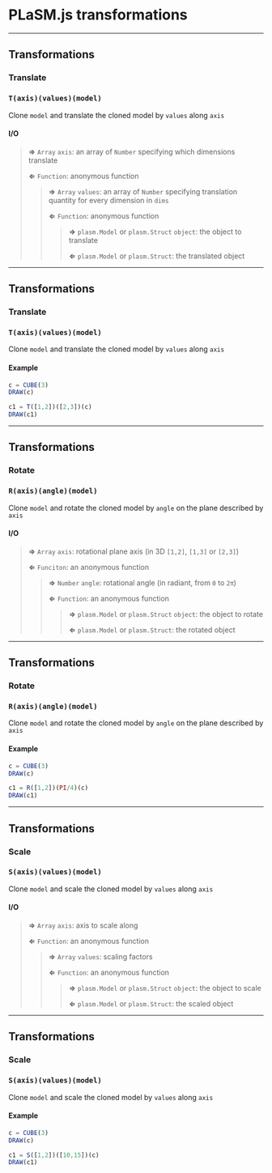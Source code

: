 # PLaSM.js transformations

- - - 

## Transformations

### Translate

### `T(axis)(values)(model)`

Clone `model` and translate the cloned model by `values` along `axis`

#### I/O

> **&rArr;** `Array` `axis`: an array of `Number` specifying which dimensions translate
>
> **&lArr;** `Function`: anonymous function
>
> > **&rArr;** `Array` `values`: an array of `Number` specifying translation quantity for every dimension in `dims`
> >
> > **&lArr;** `Function`: anonymous function
> >
> > > **&rArr;** `plasm.Model` or `plasm.Struct` `object`: the object to translate
> > >
> > > **&lArr;** `plasm.Model` or `plasm.Struct`: the translated object

- - - 

## Transformations

### Translate

### `T(axis)(values)(model)`

Clone `model` and translate the cloned model by `values` along `axis`

#### Example

```js
c = CUBE(3)
DRAW(c)
```

```js
c1 = T([1,2])([2,3])(c)
DRAW(c1)
```

- - -

## Transformations

### Rotate

### `R(axis)(angle)(model)`

Clone `model` and rotate the cloned model by `angle` on the plane described by `axis`

#### I/O

> **&rArr;** `Array` `axis`: rotational plane axis (in 3D `[1,2]`, `[1,3]` or `[2,3]`)
>
> **&lArr;** `Funciton`: an anonymous function
>
> > **&rArr;** `Number` `angle`: rotational angle (in radiant, from `0` to `2π`)
> >
> > **&lArr;** `Function`: an anonymous function
> >
> > > **&rArr;** `plasm.Model` or `plasm.Struct` `object`: the object to rotate
> > >
> > > **&lArr;** `plasm.Model` or `plasm.Struct`: the rotated object

- - - 

## Transformations

### Rotate

### `R(axis)(angle)(model)`

Clone `model` and rotate the cloned model by `angle` on the plane described by `axis`

#### Example

```js
c = CUBE(3)
DRAW(c)
```

```js
c1 = R([1,2])(PI/4)(c)
DRAW(c1)
```

- - -

## Transformations

### Scale

### `S(axis)(values)(model)`

Clone `model` and scale the cloned model by `values` along `axis`

#### I/O

> **&rArr;** `Array` `axis`: axis to scale along
>
> **&lArr;** `Function`: an anonymous function
>
> > **&rArr;** `Array` `values`: scaling factors
> >
> > **&lArr;** `Function`: an anonymous function
> >
> > > **&rArr;** `plasm.Model` or `plasm.Struct` `object`: the object to scale
> > >
> > > **&lArr;** `plasm.Model` or `plasm.Struct`: the scaled object

- - -

## Transformations

### Scale

### `S(axis)(values)(model)`

Clone `model` and scale the cloned model by `values` along `axis`

#### Example

```js
c = CUBE(3)
DRAW(c)
```

```js
c1 = S([1,2])([10,15])(c)
DRAW(c1)
```

